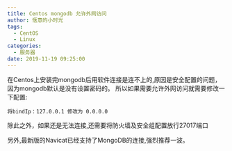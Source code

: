 ```yaml
---
title: Centos mongodb 允许外网访问
author: 惬意的小时光
tags:
  - CentOS
  - Linux
categories:
  - 服务器
date: 2019-11-19 09:25:00
---
```


<Boxx/>

在Centos上安装完mongodb后用软件连接是连不上的,原因是安全配置的问题，因为mongodb默认是没有设置密码的。
所以如果需要允许外网访问就需要修改一下配置:

```shell
将bindIp：127.0.0.1 修改为 0.0.0.0
```

除此之外，如果还是无法连接,还需要将防火墙及安全组配置放行27017端口

另外,最新版的Navicat已经支持了MongoDB的连接,强烈推荐一波。

<Vssue :title="$title" />